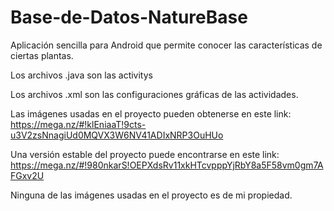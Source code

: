 # Base-de-Datos-NatureBase
Aplicación sencilla para Android que permite conocer las características de ciertas plantas.


Los archivos .java son las activitys


Los archivos .xml son las configuraciones gráficas de las actividades.

Las imágenes usadas en el proyecto pueden obtenerse en este link:
https://mega.nz/#!klEniaaT!9cts-u3V2zsNnagiUd0MQVX3W6NV41ADIxNRP3OuHUo

Una versión estable del proyecto puede encontrarse en este link:
https://mega.nz/#!980nkarS!OEPXdsRv11xkHTcvpppYjRbY8a5F58vm0gm7AFGxv2U

Ninguna de las imágenes usadas en el proyecto es de mi propiedad.
